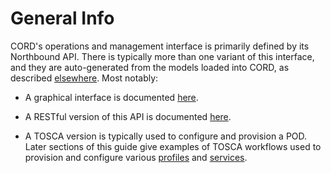 # General Info

CORD's operations and management interface is primarily defined by
its Northbound API. There is typically more than one variant of this
interface, and they are auto-generated from the models loaded into
CORD, as described [elsewhere](../xos/README.md). Most notably:

* A graphical interface is documented [here](gui.md).

* A RESTful version of this API is documented [here](rest_apis.md).

* A TOSCA version is typically used to configure and provision a
   POD. Later sections of this guide give examples of TOSCA workflows
   used to provision and configure various [profiles](profiles.md)
   and [services](services.md).
